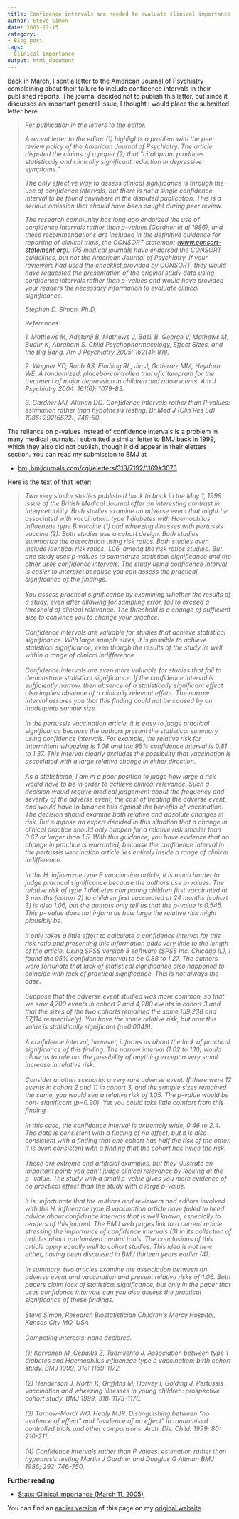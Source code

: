 ```yaml
---
title: Confidence intervals are needed to evaluate clinical importance
author: Steve Simon
date: 2005-12-15
category:
- Blog post
tags:
- Clinical importance
output: html_document
---
```

Back in March, I sent a letter to the American Journal of Psychiatry
complaining about their failure to include confidence intervals in their
published reports. The journal decided not to publish this letter, but
since it discusses an important general issue, I thought I would place
the submitted letter here.

> *For publication in the letters to the editor.*
>
> *A recent letter to the editor (1) highlights a problem with the peer
> review policy of the American Journal of Psychiatry. The article
> disputed the claims of a paper (2) that \"citalopram produces
> statistically and clinically significant reduction in depressive
> symptoms.\"*
>
> *The only effective way to assess clinical significance is through the
> use of confidence intervals, but there is not a single confidence
> interval to be found anywhere in the disputed publication. This is a
> serious omission that should have been caught during peer review.*
>
> *The research community has long ago endorsed the use of confidence
> intervals rather than p-values (Gardner et al 1986), and these
> recommendations are included in the definitive guidance for reporting
> of clinical trials, the CONSORT statement (www.consort-statement.org).
> 175 medical journals have endorsed the CONSORT guidelines, but not the
> American Journal of Psychiatry. If your reviewers had used the
> checklist provided by CONSORT, they would have requested the
> presentation of the original study data using confidence intervals
> rather than p-values and would have provided your readers the
> necessary information to evaluate clinical significance.*
>
> *Stephen D. Simon, Ph.D.*
>
> *References:*
>
> *1. Mathews M, Adetunji B, Mathews J, Basil B, George V, Mathews M,
> Budur K, Abraham S. Child Psychopharmacology, Effect Sizes, and the
> Big Bang. Am J Psychiatry 2005: 162(4); 818.*
>
> *2. Wagner KD, Robb AS, Findling RL, Jin J, Gutierrez MM, Heydorn WE.
> A randomized, placebo-controlled trial of citalopram for the treatment
> of major depression in children and adolescents. Am J Psychiatry 2004:
> 161(6); 1079-83.*
>
> *3. Gardner MJ, Altman DG. Confidence intervals rather than P values:
> estimation rather than hypothesis testing. Br Med J (Clin Res Ed)
> 1986: 292(6522); 746-50.*

The reliance on p-values instead of confidence intervals is a problem in
many medical journals. I submitted a similar letter to BMJ back in 1999,
which they also did not publish, though it did appear in their eletters
section. You can read my submission to BMJ at

-   [bmj.bmjjournals.com/cgi/eletters/318/7192/1169\#3073](http://bmj.bmjjournals.com/cgi/eletters/318/7192/1169#3073)

Here is the text of that letter:

> *Two very similar studies published back to back in the May 1, 1999
> issue of the British Medical Journal offer an interesting contrast in
> interpretability. Both studies examine an adverse event that might be
> associated with vaccination: type 1 diabetes with Haemophilus
> influenzae type B vaccine (1) and wheezing illnesses with pertussis
> vaccine (2). Both studies use a cohort design. Both studies summarize
> the association using risk ratios. Both studies even include identical
> risk ratios, 1.06, among the risk ratios studied. But one study uses
> p-values to summarize statistical significance and the other uses
> confidence intervals. The study using confidence interval is easier to
> interpret because you can assess the practical significance of the
> findings.\
> \
> You assess practical significance by examining whether the results of
> a study, even after allowing for sampling error, fail to exceed a
> threshold of clinical relevance. The threshold is a change of
> sufficient size to convince you to change your practice.\
> \
> Confidence intervals are valuable for studies that achieve statistical
> significance. With large sample sizes, it is possible to achieve
> statistical significance, even though the results of the study lie
> well within a range of clinical indifference.\
> \
> Confidence intervals are even more valuable for studies that fail to
> demonstrate statistical significance. If the confidence interval is
> sufficiently narrow, then absence of a statistically significant
> effect also implies absence of a clinically relevant effect. The
> narrow interval assures you that this finding could not be caused by
> an inadequate sample size.\
> \
> In the pertussis vaccination article, it is easy to judge practical
> significance because the authors present the statistical summary using
> confidence intervals. For example, the relative risk for intermittent
> wheezing is 1.06 and the 95% confidence interval is 0.81 to 1.37. This
> interval clearly excludes the possibility that vaccination is
> associated with a large relative change in either direction.\
> \
> As a statistician, I am in a poor position to judge how large a risk
> would have to be in order to achieve clinical relevance. Such a
> decision would require medical judgement about the frequency and
> severity of the adverse event, the cost of treating the adverse event,
> and would have to balance this against the benefits of vaccination.
> The decision should examine both relative and absolute changes in
> risk. But suppose an expert decided in this situation that a change in
> clinical practice should only happen for a relative risk smaller than
> 0.67 or larger than 1.5. With this guidance, you have evidence that no
> change in practice is warranted, because the confidence interval in
> the pertussis vaccination article lies entirely inside a range of
> clinical indifference.\
> \
> In the H. influenzae type B vaccination article, it is much harder to
> judge practical significance because the authors use p-values. The
> relative risk of type 1 diabetes comparing children first vaccinated
> at 3 months (cohort 2) to children first vaccinated at 24 months
> (cohort 3) is also 1.06, but the authors only tell us that the p-value
> is 0.545. This p- value does not inform us how large the relative risk
> might plausibly be.\
> \
> It only takes a little effort to calculate a confidence interval for
> this risk ratio and presenting this information adds very little to
> the length of the article. Using SPSS version 8 software (SPSS Inc.
> Chicago IL), I found the 95% confidence interval to be 0.88 to 1.27.
> The authors were fortunate that lack of statistical significance also
> happened to coincide with lack of practical significance. This is not
> always the case.\
> \
> Suppose that the adverse event studied was more common, so that we saw
> 4,700 events in cohort 2 and 4,280 events in cohort 3 and that the
> sizes of the two cohorts remained the same (59,238 and 57,114
> respectively). You have the same relative risk, but now this value is
> statistically significant (p=0.0049).\
> \
> A confidence interval, however, informs us about the lack of practical
> significance of this finding. The narrow interval (1.02 to 1.10) would
> allow us to rule out the possibility of anything except a very small
> increase in relative risk.\
> \
> Consider another scenario: a very rare adverse event. If there were 12
> events in cohort 2 and 11 in cohort 3, and the sample sizes remained
> the same, you would see a relative risk of 1.05. The p-value would be
> non- significant (p=0.90). Yet you could take little comfort from this
> finding.\
> \
> In this case, the confidence interval is extremely wide, 0.46 to 2.4.
> The data is consistent with a finding of no effect, but it is also
> consistent with a finding that one cohort has half the risk of the
> other. It is even consistent with a finding that the cohort has twice
> the risk.\
> \
> These are extreme and artificial examples, but they illustrate an
> important point: you can\'t judge clinical relevance by looking at the
> p- value. The study with a small p-value gives you more evidence of no
> practical effect than the study with a large p-value.\
> \
> It is unfortunate that the authors and reviewers and editors involved
> with the H. influenzae type B vaccination article have failed to heed
> advice about confidence intervals that is well known, especially to
> readers of this journal. The BMJ web pages link to a current article
> stressing the importance of confidence intervals (3) in its collection
> of articles about randomized control trials. The conclusions of this
> article apply equally well to cohort studies. This idea is not new
> either, having been discussed in BMJ thirteen years earlier (4).\
> \
> In summary, two articles examine the association between an adverse
> event and vaccination and present relative risks of 1.06. Both papers
> claim lack of statistical significance, but only in the paper that
> uses confidence intervals can you also assess the practical
> significance of these findings.\
> \
> Steve Simon, Research Biostatistician Children\'s Mercy Hospital,
> Kansas City MO, USA\
> \
> Competing interests: none declared.\
> \
> (1) Karvonen M, Cepaitis Z, Tuomilehto J. Association between type 1
> diabetes and Haemophilus influenzae type b vaccination: birth cohort
> study. BMJ 1999; 318: 1169-1172.\
> \
> (2) Henderson J, North K, Griffiths M, Harvey I, Golding J. Pertussis
> vaccination and wheezing illnesses in young children: prospective
> cohort study. BMJ 1999; 318: 1173-1176.\
> \
> (3) Tarnow-Mordi WO, Healy MJR. Distinguishing between \"no evidence
> of effect\" and \"evidence of no effect\" in randomised controlled
> trials and other comparisons. Arch. Dis. Child. 1999; 80: 210-211.\
> \
> (4) Confidence intervals rather than P values: estimation rather than
> hypothesis testing Martin J Gardner and Douglas G Altman BMJ 1986;
> 292: 746-750.*

**Further reading**

-   [Stats: Clinical importance (March
    11, 2005)](ClinicalImportance.html)

You can find an [earlier version](http://www.pmean.com/05/ClinicalImportanceA.html) of this page on my [original website](http://www.pmean.com/original_site.html).

